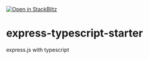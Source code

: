 [![Open in StackBlitz](https://developer.stackblitz.com/img/open_in_stackblitz.svg)](https://stackblitz.com/fork/github/fueluep/express-typescript-starter)

# express-typescript-starter
express.js with typescript 
